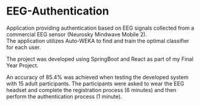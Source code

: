 # EEG-Authentication
Application providing authentication based on EEG signals collected from a commercial EEG sensor (Neurosky Mindwave Mobile 2). <br>
The application utilizes Auto-WEKA to find and train the optimal classifier for each user.

The project was developed using SpringBoot and React as part of my Final Year Project.

An accuracy of 85.4% was achieved when testing the developed system with 15 adult participants. The participants were asked to wear the EEG headset and complete the registration process (6 minutes) and then perform the authentication process (1 minute).


